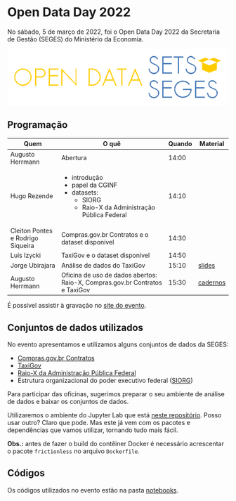 # Open Data Day 2022

No sábado, 5 de março de 2022, foi o Open Data Day 2022 da Secretaria
de Gestão (SEGES) do Ministério da Economia.

![OPEN DATASETS SEGES](public/assets/images/open-datasets-seges.png)

## Programação

| Quem | O quê | Quando | Material |
|---|---|---|---|
| Augusto Herrmann | Abertura | 14:00 |  |
| Hugo Rezende | <ul><li>introdução</li><li>papel da CGINF</li><li>datasets: <ul><li>SIORG</li><li>Raio-X da Administração Pública Federal</li></ul></ul> | 14:10 |  |
| Cleiton Pontes e Rodrigo Siqueira | Compras.gov.br Contratos e o dataset disponível | 14:30 |  |
| Luís Izycki | TaxiGov e o dataset disponível | 14:50 |  |
| Jorge Ubirajara | Análise de dados do TaxiGov | 15:10 | [slides](public/assets/slides/TaxiGov%20e%20Pandemia.pdf) |
| Augusto Herrmann | Oficina de uso de dados abertos: Raio-X, Compras.gov.br Contratos e TaxiGov | 15:30 | [cadernos](notebooks) |

É possível assistir à gravação no
[site do evento](https://economiagovbr.github.io/opendataday2022/).

## Conjuntos de dados utilizados

No evento apresentamos e utilizamos alguns conjuntos de dados da SEGES:

* [Compras.gov.br Contratos](https://dados.gov.br/dataset/comprasnet-contratos)
* [TaxiGov](https://dados.gov.br/dataset/corridas-do-taxigov)
* [Raio-X da Administração Pública Federal](https://dados.gov.br/dataset/raio-x-da-administracao-publica-federal)
* Estrutura organizacional do poder executivo federal
([SIORG](https://dados.gov.br/dataset/siorg))

Para participar das oficinas, sugerimos preparar o seu ambiente de
análise de dados e baixar os conjuntos de dados.

Utilizaremos o ambiente do Jupyter Lab que está
[neste repositório](https://github.com/augusto-herrmann/docker-jupyter-extensible).
Posso usar outro? Claro que pode. Mas este já vem com os pacotes e
dependências que vamos utilizar, tornando tudo mais fácil.

**Obs.:** antes de fazer o build do contêiner Docker é necessário acrescentar
o pacote `frictionless` no arquivo `Dockerfile`.

## Códigos

Os códigos utilizados no evento estão na pasta [notebooks](notebooks).
